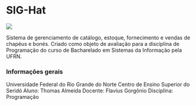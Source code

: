 # SIG-Hat

<img src="https://cdn.jsdelivr.net/gh/devicons/devicon/icons/c/c-original.svg" />

Sistema de gerenciamento de catálogo, estoque, fornecimento e vendas de chapéus e bonés. Criado como objeto de avaliação para a disciplina de Programação do curso de Bacharelado em Sistemas da Informação pela UFRN.

### Informações gerais

Universidade Federal do Rio Grande do Norte
Centro de Ensino Superior do Seridó
Aluno: Thomas Almeida
Docente: Flavius Gorgônio
Disciplina: Programação
